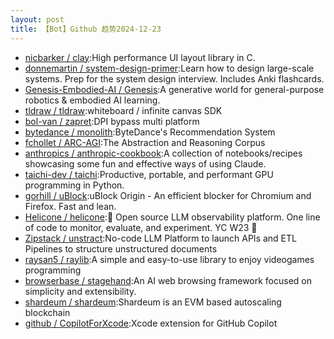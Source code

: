```yaml
---
layout: post
title: 【Bot】Github 趋势2024-12-23
---
```


* [nicbarker / clay](https://github.com/nicbarker/clay):High performance UI layout library in C.
* [donnemartin / system-design-primer](https://github.com/donnemartin/system-design-primer):Learn how to design large-scale systems. Prep for the system design interview. Includes Anki flashcards.
* [Genesis-Embodied-AI / Genesis](https://github.com/Genesis-Embodied-AI/Genesis):A generative world for general-purpose robotics & embodied AI learning.
* [tldraw / tldraw](https://github.com/tldraw/tldraw):whiteboard / infinite canvas SDK
* [bol-van / zapret](https://github.com/bol-van/zapret):DPI bypass multi platform
* [bytedance / monolith](https://github.com/bytedance/monolith):ByteDance's Recommendation System
* [fchollet / ARC-AGI](https://github.com/fchollet/ARC-AGI):The Abstraction and Reasoning Corpus
* [anthropics / anthropic-cookbook](https://github.com/anthropics/anthropic-cookbook):A collection of notebooks/recipes showcasing some fun and effective ways of using Claude.
* [taichi-dev / taichi](https://github.com/taichi-dev/taichi):Productive, portable, and performant GPU programming in Python.
* [gorhill / uBlock](https://github.com/gorhill/uBlock):uBlock Origin - An efficient blocker for Chromium and Firefox. Fast and lean.
* [Helicone / helicone](https://github.com/Helicone/helicone):🧊 Open source LLM observability platform. One line of code to monitor, evaluate, and experiment. YC W23 🍓
* [Zipstack / unstract](https://github.com/Zipstack/unstract):No-code LLM Platform to launch APIs and ETL Pipelines to structure unstructured documents
* [raysan5 / raylib](https://github.com/raysan5/raylib):A simple and easy-to-use library to enjoy videogames programming
* [browserbase / stagehand](https://github.com/browserbase/stagehand):An AI web browsing framework focused on simplicity and extensibility.
* [shardeum / shardeum](https://github.com/shardeum/shardeum):Shardeum is an EVM based autoscaling blockchain
* [github / CopilotForXcode](https://github.com/github/CopilotForXcode):Xcode extension for GitHub Copilot
